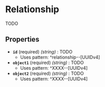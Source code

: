# Relationship

TODO

## Properties

- **`id`** (required) *(string)* : TODO
	- Uses pattern: ^relationship--[UUIDv4]
- **`object1`** (required) *(string)* : TODO
	- Uses pattern: ^XXXX--[UUIDv4]
- **`object2`** (required) *(string)* : TODO
	- Uses pattern: ^XXXX--[UUIDv4]
